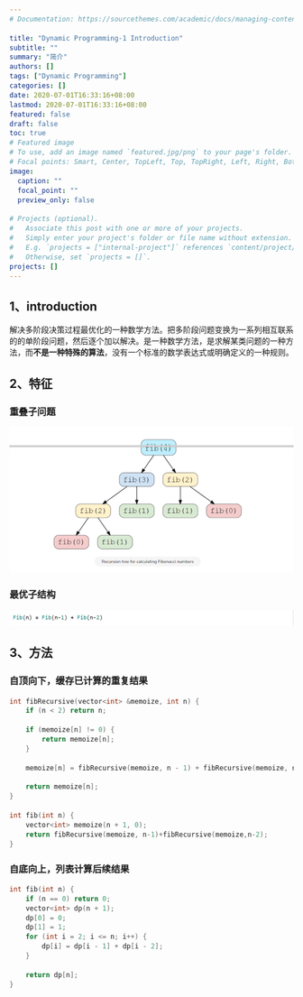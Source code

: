 ```yaml
---
# Documentation: https://sourcethemes.com/academic/docs/managing-content/

title: "Dynamic Programming-1 Introduction"
subtitle: ""
summary: "简介"
authors: []
tags: ["Dynamic Programming"]
categories: []
date: 2020-07-01T16:33:16+08:00
lastmod: 2020-07-01T16:33:16+08:00
featured: false
draft: false
toc: true
# Featured image
# To use, add an image named `featured.jpg/png` to your page's folder.
# Focal points: Smart, Center, TopLeft, Top, TopRight, Left, Right, BottomLeft, Bottom, BottomRight.
image:
  caption: ""
  focal_point: ""
  preview_only: false

# Projects (optional).
#   Associate this post with one or more of your projects.
#   Simply enter your project's folder or file name without extension.
#   E.g. `projects = ["internal-project"]` references `content/project/deep-learning/index.md`.
#   Otherwise, set `projects = []`.
projects: []
---
```


## 1、introduction

​		解决多阶段决策过程最优化的一种数学方法。把多阶段问题变换为一系列相互联系的的单阶段问题，然后逐个加以解决。是一种数学方法，是求解某类问题的一种方法，而**不是一种特殊的算法**，没有一个标准的数学表达式或明确定义的一种规则。

## 2、特征

### 重叠子问题

![](./2-1.png)

### 最优子结构

![](./2-2.png)

## 3、方法

### 自顶向下，缓存已计算的重复结果

```c++
int fibRecursive(vector<int> &memoize, int n) {
    if (n < 2) return n;

    if (memoize[n] != 0) {
        return memoize[n];
    }
    
    memoize[n] = fibRecursive(memoize, n - 1) + fibRecursive(memoize, n - 2);

    return memoize[n];
}

int fib(int n) {
    vector<int> memoize(n + 1, 0);
    return fibRecursive(memoize, n-1)+fibRecursive(memoize,n-2);
}
```



### 自底向上，列表计算后续结果

```c++
int fib(int n) {
    if (n == 0) return 0;
    vector<int> dp(n + 1);
    dp[0] = 0;
    dp[1] = 1;
    for (int i = 2; i <= n; i++) {
        dp[i] = dp[i - 1] + dp[i - 2];
    }

    return dp[n];
}
```

